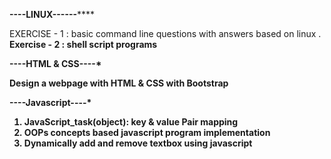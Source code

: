 ****************----LINUX------********************

EXERCISE - 1 : basic command line questions with answers based on linux                                                                  .
<b> Exercise - 2 : shell script programs

****************----HTML & CSS----*****************

Design a webpage with HTML & CSS with Bootstrap

****************----Javascript----*****************

1) JavaScript_task(object): key & value Pair mapping
2) OOPs concepts based javascript program implementation
3) Dynamically add and remove textbox using javascript
